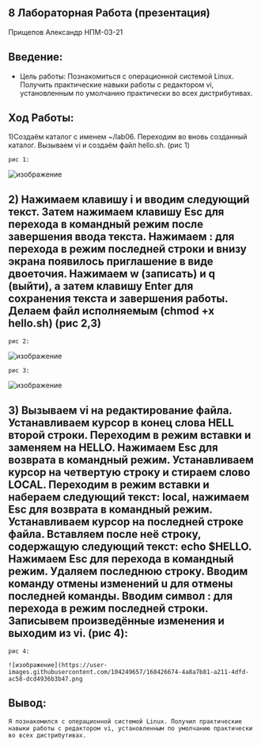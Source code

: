 ## 8 Лабораторная Работа (презентация)
Прищепов Александр НПМ-03-21
## Введение:
- Цель работы:
    Познакомиться с операционной системой Linux. Получить практические навыки работы с редактором vi, установленным по умолчанию практически во всех дистрибутивах.
## Ход Работы:
1)Создаём каталог с именем ~/lab06. Переходим во вновь созданный каталог. Вызываем vi и создаём файл hello.sh. (рис 1)

    рис 1:
    
   ![изображение](https://user-images.githubusercontent.com/104249657/168426369-346e7418-91ef-4c37-850a-9e83d5fe47c5.png)


## 2) Нажимаем клавишу i и вводим следующий текст. Затем нажимаем клавишу Esc для перехода в командный режим после завершения ввода текста. Нажимаем : для перехода в режим последней строки и внизу экрана появилось приглашение в виде двоеточия. Нажимаем w (записать) и q (выйти), а затем клавишу Enter для сохранения текста и завершения работы. Делаем файл исполняемым (сhmod +x hello.sh) (рис 2,3)
 
    рис 2:
    
   ![изображение](https://user-images.githubusercontent.com/104249657/168426461-c3d44a09-2c34-4699-b3b3-510a1cc5adc5.png)
    
    рис 3:
    
   ![изображение](https://user-images.githubusercontent.com/104249657/168426476-a9d1ccb6-4429-4eae-95f2-db19dae3f196.png)

## 3) Вызываем vi на редактирование файла. Устанавливаем курсор в конец слова HELL второй строки. Переходим в режим вставки и заменяем на HELLO. Нажимаем Esc для возврата в командный режим. Устанавливаем курсор на четвертую строку и стираем слово LOCAL. Переходим в режим вставки и набераем следующий текст: local, нажимаем Esc для возврата в командный режим. Устанавливаем курсор на последней строке файла. Вставляем после неё строку, содержащую следующий текст: echo $HELLO. Нажимаем Esc для перехода в командный режим. Удаляем последнюю строку. Вводим команду отмены изменений u для отмены последней команды. Вводим символ : для перехода в режим последней строки. Записывем произведённые изменения и выходим из vi. (рис 4):

    рис 4:
    
    ![изображение](https://user-images.githubusercontent.com/104249657/168426674-4a8a7b81-a211-4dfd-ac58-dcd4936b3b47.png

## Вывод:
    Я познакомился с операционной системой Linux. Получил практические навыки работы с редактором vi, установленным по умолчанию практически во всех дистрибутивах.

